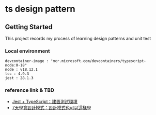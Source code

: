 # ts design pattern

## Getting Started

This project records my process of learning design patterns and unit test

### Local environment 

    devcontainer-image : "mcr.microsoft.com/devcontainers/typescript-node:0-18"
    node : v18.12.1
    tsc : 4.9.3
    jest : 28.1.3

### reference link & TBD

 - [Jest + TypeScript：建置測試環境](https://titangene.github.io/article/jest-typescript.html)
 - [7天學會設計模式：設計模式也可以這樣學](https://www.drmaster.com.tw/Bookinfo.asp?BookID=MP22251)
